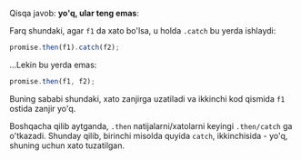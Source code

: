 Qisqa javob: **yo'q, ular teng emas**:

Farq shundaki, agar `f1` da xato bo'lsa, u holda `.catch` bu yerda ishlaydi:

```js run
promise.then(f1).catch(f2);
```

...Lekin bu yerda emas:

```js run
promise.then(f1, f2);
```

Buning sababi shundaki, xato zanjirga uzatiladi va ikkinchi kod qismida `f1` ostida zanjir yo'q.

Boshqacha qilib aytganda, `.then` natijalarni/xatolarni keyingi `.then/catch` ga o'tkazadi. Shunday qilib, birinchi misolda quyida `catch`, ikkinchisida - yo'q, shuning uchun xato tuzatilgan.

